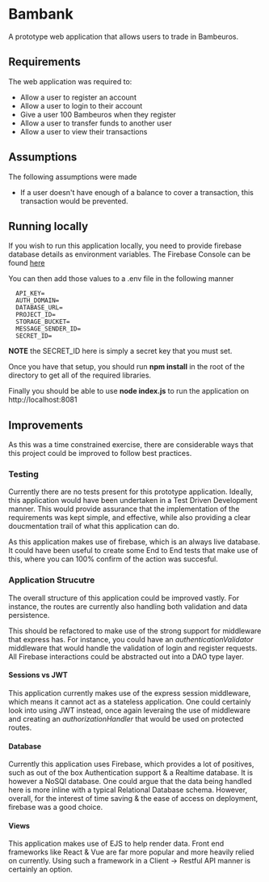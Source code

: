 # Bambank

A prototype web application that allows users to trade in Bambeuros.

## Requirements

The web application was required to:

- Allow a user to register an account
- Allow a user to login to their account
- Give a user 100 Bambeuros when they register
- Allow a user to transfer funds to another user
- Allow a user to view their transactions

## Assumptions

The following assumptions were made

- If a user doesn't have enough of a balance to cover a transaction, this transaction would be prevented.

## Running locally

If you wish to run this application locally, you need to provide firebase database details as environment variables.
The Firebase Console can be found [here](https://console.firebase.google.com/)

You can then add those values to a .env file in the following manner

```env
  API_KEY=
  AUTH_DOMAIN=
  DATABASE_URL=
  PROJECT_ID=
  STORAGE_BUCKET=
  MESSAGE_SENDER_ID=
  SECRET_ID=
```

**NOTE** the SECRET_ID here is simply a secret key that you must set.

Once you have that setup, you should run **npm install** in the root of the directory to get all of the required libraries.

Finally you should be able to use **node index.js** to run the application on http://localhost:8081

## Improvements

As this was a time constrained exercise, there are considerable ways that this project could be improved to follow best practices.

### Testing

Currently there are no tests present for this prototype application. Ideally, this application would have been undertaken in a Test Driven Development manner.
This would provide assurance that the implementation of the requirements was kept simple, and effective, while also providing a clear doucmentation trail of what this application can do.

As this application makes use of firebase, which is an always live database. It could have been useful to create some End to End tests that make use of this, where you can 100% confirm of the action was succesful.

### Application Strucutre

The overall structure of this application could be improved vastly. For instance, the routes are currently also handling both validation and data persistence.

This should be refactored to make use of the strong support for middleware that express has. For instance, you could have an _authenticationValidator_ middleware that would handle the validation of login and register requests.
All Firebase interactions could be abstracted out into a DAO type layer.

#### Sessions vs JWT

This application currently makes use of the express session middleware, which means it cannot act as a stateless application. One could certainly look into using JWT instead, once again leveraing the use of middleware and creating an _authorizationHandler_ that would be used on protected routes.

#### Database

Currently this application uses Firebase, which provides a lot of positives, such as out of the box Authentication support & a Realtime database. It is however a NoSQl database. One could argue that the data being handled here is more inline with a typical Relational Database schema. However, overall, for the interest of time saving & the ease of access on deployment, firebase was a good choice.

#### Views

This application makes use of EJS to help render data. Front end frameworks like React & Vue are far more popular and more heavily relied on currently. Using such a framework in a Client -> Restful API manner is certainly an option.